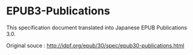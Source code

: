 EPUB3-Publications
==================
This specification document translated into Japanese EPUB Publications 3.0.

Original souce : http://idpf.org/epub/30/spec/epub30-publications.html

